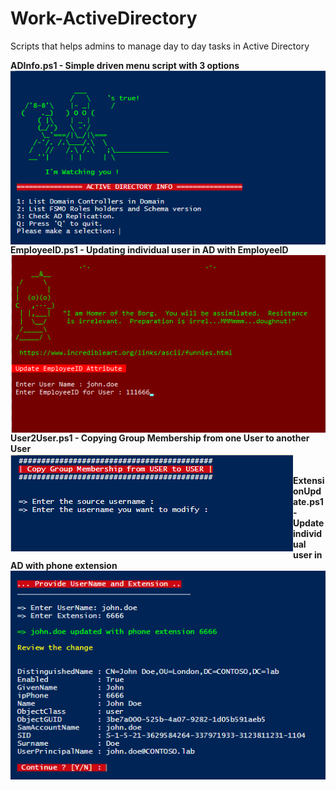 # Work-ActiveDirectory
Scripts that helps admins to manage day to day tasks in Active Directory

**ADInfo.ps1 - Simple driven menu script with 3 options**
<br>
<img src="/images/ADInfo.png" alt="ADINFO menu driven script" style="float: left;" />
<br><br>
**EmployeeID.ps1 - Updating individual user in AD with EmployeeID**
<br>
<img src="/images/EmployeeID.png" alt="EmployeeID" style="float: left;" />
<br><br>
**User2User.ps1 - Copying Group Membership from one User to another User**
<br>
<img src="/images/User2User.png" alt="User2User - Copying Group Membership" style="float: left;" />
<br><br>
**ExtensionUpdate.ps1 - Update individual user in AD with phone extension**
<br>
<img src="/images/PhoneExtensionUpdate.png" alt="Phone Extension Update for user" style="float: left;" />
<br><br>
